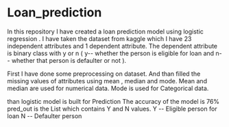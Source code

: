 # Loan_prediction

In this repository I have created a loan prediction model using logistic regression .
I have taken the dataset from kaggle which I have 23 independent attributes and 1 dependent attribute.
The dependent attribute is binary class with y or n ( y-- whether the person is eligible for loan and n-- whether that person is defaulter or not ).

First I have done some preprocessing on dataset.
And than filled the missing values of attributes using mean , median and mode.
Mean and median are used for numerical data.
Mode is used for Categorical data.

than logistic model is built for Prediction
The accuracy of the model is 76%
pred_out is the List which contains Y and N values.
Y -- Eligible person for loan
N -- Defaulter person 
